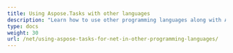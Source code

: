 ```yaml
---
title: Using Aspose.Tasks with other languages
description: "Learn how to use other programming languages along with Aspose.Tasks for .NET."
type: docs
weight: 30
url: /net/using-aspose-tasks-for-net-in-other-programming-languages/
---
```

